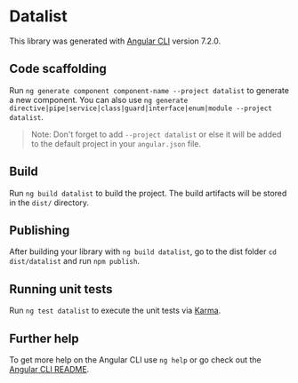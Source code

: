 # Datalist

This library was generated with [Angular CLI](https://github.com/angular/angular-cli) version 7.2.0.

## Code scaffolding

Run `ng generate component component-name --project datalist` to generate a new component. You can also use `ng generate directive|pipe|service|class|guard|interface|enum|module --project datalist`.
> Note: Don't forget to add `--project datalist` or else it will be added to the default project in your `angular.json` file. 

## Build

Run `ng build datalist` to build the project. The build artifacts will be stored in the `dist/` directory.

## Publishing

After building your library with `ng build datalist`, go to the dist folder `cd dist/datalist` and run `npm publish`.

## Running unit tests

Run `ng test datalist` to execute the unit tests via [Karma](https://karma-runner.github.io).

## Further help

To get more help on the Angular CLI use `ng help` or go check out the [Angular CLI README](https://github.com/angular/angular-cli/blob/master/README.md).
